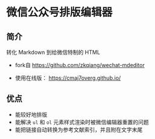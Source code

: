 # 微信公众号排版编辑器

## 简介

转化 Markdown 到给微信特制的 HTML
- fork自  https://github.com/zkqiang/wechat-mdeditor

- 使用在线版： https://cmaj7overg.github.io/

## 优点

- 能较好地排版
- 能解决 `ul` 和 `ol` 元素样式渲染时被微信编辑器重置的问题
- 能把链接自动转换为参考文献索引，并且附在文字末尾


